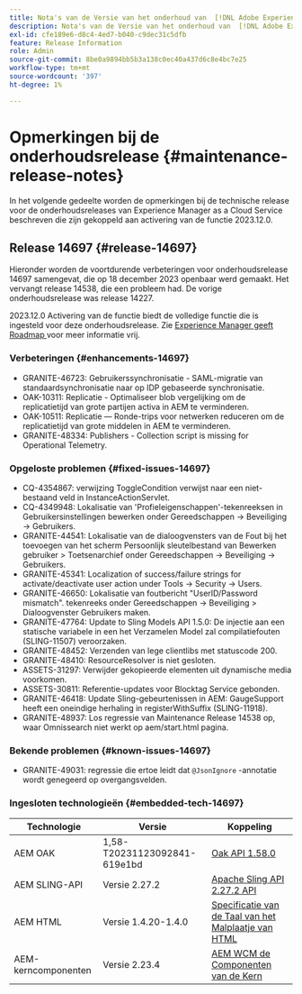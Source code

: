 ```yaml
---
title: Nota's van de Versie van het onderhoud van  [!DNL Adobe Experience Manager]  as a Cloud Service verbonden aan 2023.12.0 eigenschapactivering.
description: Nota's van de Versie van het onderhoud van  [!DNL Adobe Experience Manager]  as a Cloud Service verbonden aan 2023.12.0 eigenschapactivering.
exl-id: cfe189e6-d8c4-4ed7-b040-c9dec31c5dfb
feature: Release Information
role: Admin
source-git-commit: 8be0a9894bb5b3a138c0ec40a437d6c8e4bc7e25
workflow-type: tm+mt
source-wordcount: '397'
ht-degree: 1%

---
```


# Opmerkingen bij de onderhoudsrelease {#maintenance-release-notes}

In het volgende gedeelte worden de opmerkingen bij de technische release voor de onderhoudsreleases van Experience Manager as a Cloud Service beschreven die zijn gekoppeld aan activering van de functie 2023.12.0.

## Release 14697 {#release-14697}

Hieronder worden de voortdurende verbeteringen voor onderhoudsrelease 14697 samengevat, die op 18 december 2023 openbaar werd gemaakt. Het vervangt release 14538, die een probleem had. De vorige onderhoudsrelease was release 14227.

2023.12.0 Activering van de functie biedt de volledige functie die is ingesteld voor deze onderhoudsrelease. Zie [ Experience Manager geeft Roadmap ](https://experienceleague.adobe.com/docs/experience-manager-release-information/aem-release-updates/update-releases-roadmap.html?lang=nl-NL) voor meer informatie vrij.

### Verbeteringen {#enhancements-14697}

* GRANITE-46723: Gebruikerssynchronisatie - SAML-migratie van standaardsynchronisatie naar op IDP gebaseerde synchronisatie.
* OAK-10311: Replicatie - Optimaliseer blob vergelijking om de replicatietijd van grote partijen activa in AEM te verminderen.
* OAK-10511: Replicatie — Ronde-trips voor netwerken reduceren om de replicatietijd van grote middelen in AEM te verminderen.
* GRANITE-48334: Publishers - Collection script is missing for Operational Telemetry.

### Opgeloste problemen {#fixed-issues-14697}

* CQ-4354867: verwijzing ToggleCondition verwijst naar een niet-bestaand veld in InstanceActionServlet.
* CQ-4349948: Lokalisatie van &#39;Profieleigenschappen&#39;-tekenreeksen in Gebruikersinstellingen bewerken onder Gereedschappen → Beveiliging → Gebruikers.
* GRANITE-44541: Lokalisatie van de dialoogvensters van de Fout bij het toevoegen van het scherm Persoonlijk sleutelbestand van Bewerken gebruiker > Toetsenarchief onder Gereedschappen → Beveiliging → Gebruikers.
* GRANITE-45341: Localization of success/failure strings for activate/deactivate user action under Tools → Security → Users.
* GRANITE-46650: Lokalisatie van foutbericht &quot;UserID/Password mismatch&quot;. tekenreeks onder Gereedschappen → Beveiliging > Dialoogvenster Gebruikers maken.
* GRANITE-47764: Update to Sling Models API 1.5.0: De injectie aan een statische variabele in een het Verzamelen Model zal compilatiefouten (SLING-11507) veroorzaken.
* GRANITE-48452: Verzenden van lege clientlibs met statuscode 200.
* GRANITE-48410: ResourceResolver is niet gesloten.
* ASSETS-31297: Verwijder gekopieerde elementen uit dynamische media voorkomen.
* ASSETS-30811: Referentie-updates voor Blocktag Service gebonden.
* GRANITE-46418: Update Sling-gebeurtenissen in AEM: GaugeSupport heeft een oneindige herhaling in registerWithSuffix (SLING-11918).
* GRANITE-48937: Los regressie van Maintenance Release 14538 op, waar Omnissearch niet werkt op aem/start.html pagina.

### Bekende problemen {#known-issues-14697}

* GRANITE-49031: regressie die ertoe leidt dat `@JsonIgnore` -annotatie wordt genegeerd op overgangsvelden.

### Ingesloten technologieën {#embedded-tech-14697}

| Technologie | Versie | Koppeling |
|---|---|---|
| AEM OAK | 1,58-T20231123092841-619e1bd | [ Oak API 1.58.0 ](https://www.javadoc.io/doc/org.apache.jackrabbit/oak-api/1.58.0/index.html) |
| AEM SLING-API | Versie 2.27.2 | [ Apache Sling API 2.27.2 API ](https://www.javadoc.io/doc/org.apache.sling/org.apache.sling.api/latest/index.html) |
| AEM HTML | Versie 1.4.20-1.4.0 | [ Specificatie van de Taal van het Malplaatje van HTML ](https://github.com/adobe/htl-spec) |
| AEM-kerncomponenten | Versie 2.23.4 | [ AEM WCM de Componenten van de Kern ](https://github.com/adobe/aem-core-wcm-components) |
